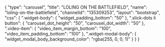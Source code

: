 {
    "type": "carousel",
    "title": "LOLING ON THE BATTLEFIELD",
    "name": "loling-on-the-battlefield",
    "channelId": "135309253",
    "layout": "bootstrap",
    "css": {
        ".widget-body": {
            "widget_padding_bottom": "50"
        },
        ".slick-dots li button": {
            "carousel_dot_height": "50",
            "carousel_dot_width": "50"
        },
        ".video-item": {
            "video_item_margin_bottom": "100",
            "video_item_padding_bottom": "100"
        },
        ".widget-modal-body": {
            "widget_modal_body_background_color": "rgba(255, 0, 0, 1)"
        }
    }
}